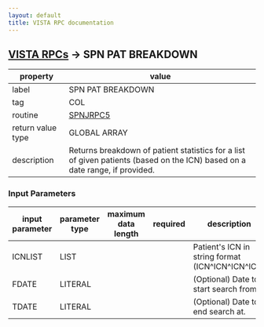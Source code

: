 ```yaml
---
layout: default
title: VISTA RPC documentation
---
```




## [VISTA RPCs](TableOfContent.md) &#8594; SPN PAT BREAKDOWN 

 property | value 
--- | --- 
 label | SPN PAT BREAKDOWN
 tag | COL
 routine | [SPNJRPC5](http://code.osehra.org/dox/Routine_SPNJRPC5_source.html)
 return value type | GLOBAL ARRAY
 description | Returns breakdown of patient statistics for a list of given patients (based on the ICN) based on a date range, if provided.

### Input Parameters

| input parameter | parameter type | maximum data length | required | description | 
| --- | --- | --- | --- | --- | 
| ICNLIST | LIST |  |  | Patient's ICN in string format (ICN^ICN^ICN^ICN)  | 
| FDATE | LITERAL |  |  | (Optional) Date to start search from.   | 
| TDATE | LITERAL |  |  | (Optional) Date to end search at.   | 